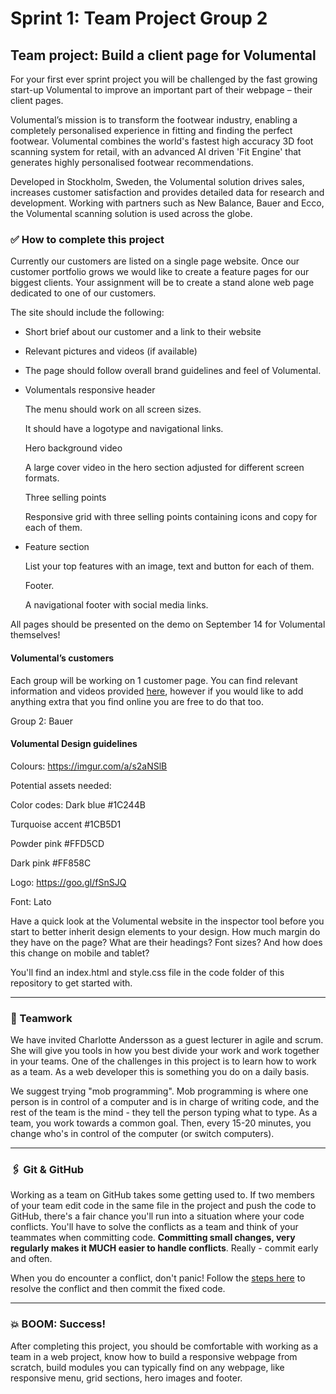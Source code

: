 # Sprint 1: Team Project Group 2

## Team project: Build a client page for Volumental

For your first ever sprint project you will be challenged by the fast growing start-up Volumental to improve an important part of their webpage – their client pages. 

Volumental’s mission is to transform the footwear industry, enabling a completely personalised experience in fitting and finding the perfect footwear. Volumental combines the world's fastest high accuracy 3D foot scanning system for retail, with an advanced AI driven 'Fit Engine' that generates highly personalised footwear recommendations.

Developed in Stockholm, Sweden, the Volumental solution drives sales, increases customer satisfaction and provides detailed data for research and development. Working with partners such as New Balance, Bauer and Ecco, the Volumental scanning solution is used across the globe.



### ✅ How to complete this project

Currently our customers are listed on a single page website. Once our customer portfolio grows we would like to create a feature pages for our biggest clients. Your assignment will be to create a stand alone web page dedicated to one of our customers. 

The site should include the following: 

- Short brief about our customer and a link to their website

- Relevant pictures and videos (if available) 

- The page should follow overall brand guidelines and feel of Volumental. 

- Volumentals responsive header
  
  The menu should work on all screen sizes.
  
  It should have a logotype and navigational links. 

  Hero background video
  
  A large cover video in the hero section adjusted for different screen formats. 

  Three selling points
  
  Responsive grid with three selling points containing icons and copy for each of them.
  
 - Feature section
 
    List your top features with an image, text and button for each of them.

    Footer.
  
    A navigational footer with social media links.



All pages should be presented on the demo on September 14 for Volumental themselves!

####  Volumental’s customers
Each group will be working on 1 customer page. You can find relevant information and videos provided [here](https://drive.google.com/drive/folders/1gDkdu1Y8RPSK8QAEXZzU1kGnKQ-3aZ3k?usp=sharing), however if you would like to add anything extra that you find online you are free to do that too. 
 
Group 2: Bauer


#### Volumental Design guidelines

Colours: https://imgur.com/a/s2aNSlB

Potential assets needed: 

Color codes: 	Dark blue #1C244B  

Turquoise accent #1CB5D1 

Powder pink #FFD5CD 

Dark pink #FF858C

Logo: https://goo.gl/fSnSJQ  

Font: Lato

Have a quick look at the Volumental website in the inspector tool before you start to better inherit design elements to your design. How much margin do they have on the page? What are their headings? Font sizes? And how does this change on mobile and tablet? 

You'll find an index.html and style.css file in the code folder of this repository to get started with.

---

### 🤝 Teamwork

We have invited Charlotte Andersson as a guest lecturer in agile and scrum. She will give you tools in how you best divide your work and work together in your teams. One of the challenges in this project is to learn how to work as a team. As a web developer this is something you do on a daily basis.

We suggest trying "mob programming". Mob programming is where one person is in control of a computer and is in charge of writing code, and the rest of the team is the mind - they tell the person typing what to type. As a team, you work towards a common goal. Then, every 15-20 minutes, you change who's in control of the computer (or switch computers).

---

### 🖇 Git & GitHub

Working as a team on GitHub takes some getting used to. If two members of your team edit code in the same file in the project and push the code to GitHub, there's a fair chance you'll run into a situation where your code conflicts. You'll have to solve the conflicts as a team and think of your teammates when committing code. **Committing small changes, very regularly makes it MUCH easier to handle conflicts**. Really - commit early and often.

When you do encounter a conflict, don't panic! Follow the [steps here](https://gist.github.com/ccannon94/a75f1f725d33a1834dd7f5feebbc7d4b) to resolve the conflict and then commit the fixed code.

---

### 💥 BOOM: Success!

After completing this project, you should be comfortable with working as a team in a web project, know how to build a responsive webpage from scratch, build modules you can typically find on any webpage, like responsive menu, grid sections, hero images and footer.

